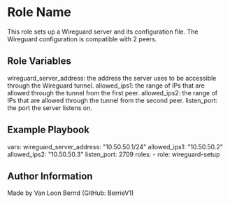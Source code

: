 Role Name
=========

This role sets up a Wireguard server and its configuration file. The Wireguard configuration is compatible with 2 peers.

Role Variables
--------------

wireguard_server_address: the address the server uses to be accessible through the Wireguard tunnel.
allowed_ips1: the range of IPs that are allowed through the tunnel from the first peer.
allowed_ips2: the range of IPs that are allowed through the tunnel from the second peer.
listen_port: the port the server listens on.

Example Playbook
----------------
  vars:
    wireguard_server_address: "10.50.50.1/24"
    allowed_ips1: "10.50.50.2"
    allowed_ips2: "10.50.50.3"
    listen_port: 2709
  roles:
     - role: wireguard-setup

Author Information
------------------

Made by Van Loon Bernd (GitHub: BerrieV1)
